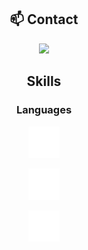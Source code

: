 <div align="center">

## 📫 Contact

<a href="https://skillicons.dev">
  <img src="https://skillicons.dev/icons?i=discord"/>
</a>

## Skills

### Languages



<p float="left">
  <img src="./images/cpp-logo.svg"
        style="width: 50px; height: 50px;"
        alt="C++ Logo"
        />

  <img src="./images/erlang-logo.svg"
        style="width: 50px; height: 50px;"
        alt="Erlang Logo"
        />

  <img src="./images/java-logo.svg"
        style="width: 50px; height: 50px;"
        alt="Java Logo"
        />
</p>

</div>







<!--
**DoubleXEric/DoubleXEric** is a ✨ _special_ ✨ repository because its `README.md` (this file) appears on your GitHub profile.

Here are some ideas to get you started:

- 🔭 I’m currently working on ...
- 🌱 I’m currently learning ...
- 👯 I’m looking to collaborate on ...
- 🤔 I’m looking for help with ...
- 💬 Ask me about ...
- 📫 How to reach me: ...
- 😄 Pronouns: ...
- ⚡ Fun fact: ...
-->

